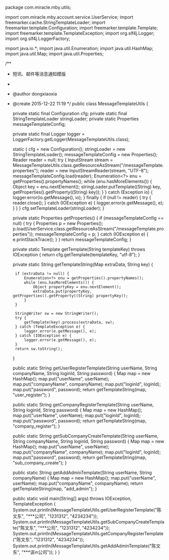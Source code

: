 package com.miracle.mby.utils;

import com.miracle.mby.account.service.UserService;
import freemarker.cache.StringTemplateLoader;
import freemarker.template.Configuration;
import freemarker.template.Template;
import freemarker.template.TemplateException;
import org.slf4j.Logger;
import org.slf4j.LoggerFactory;

import java.io.*;
import java.util.Enumeration;
import java.util.HashMap;
import java.util.Map;
import java.util.Properties;

/**
 * 短讯、邮件等消息通知模版
 *
 * @author dongxiaoxia
 * @create 2015-12-22 11:19
 */
public class MessageTemplateUtils {

    private static final Configuration cfg;
    private static final StringTemplateLoader stringLoader;
    private static Properties messageTemplateConfig;

    private static final Logger logger = LoggerFactory.getLogger(MessageTemplateUtils.class);

    static {
        cfg = new Configuration();
        stringLoader = new StringTemplateLoader();
        messageTemplateConfig = new Properties();
        Reader reader = null;
        try {
            InputStream stream = MessageTemplateUtils.class.getResourceAsStream("/messageTemplate.properties");
            reader = new InputStreamReader(stream, "UTF-8");
            messageTemplateConfig.load(reader);
            Enumeration<?> enu = getProperties().propertyNames();
            while (enu.hasMoreElements()) {
                Object key = enu.nextElement();
                stringLoader.putTemplate((String) key, getProperties().getProperty((String) key));
            }
        } catch (Exception io) {
            logger.error(io.getMessage(), io);
        } finally {
            if (null != reader) {
                try {
                    reader.close();
                } catch (IOException e) {
                    logger.error(e.getMessage(), e);
                }
            }
        }
        cfg.setTemplateLoader(stringLoader);
    }

    private static Properties getProperties() {
        if (messageTemplateConfig == null) {
            try {
                Properties p = new Properties();
                p.load(UserService.class.getResourceAsStream("/messageTemplate.properties"));
                messageTemplateConfig = p;
            } catch (IOException e) {
                e.printStackTrace();
            }
        }
        return messageTemplateConfig;
    }

    private static Template getTemplate(String templateKey) throws IOException {
        return cfg.getTemplate(templateKey, "utf-8");
    }

    private static String getTemplateString(Map extraData, String key) {

        if (extraData != null) {
            Enumeration<?> enu = getProperties().propertyNames();
            while (enu.hasMoreElements()) {
                Object propertyKey = enu.nextElement();
                extraData.put(propertyKey, getProperties().getProperty((String) propertyKey));
            }
        }

        StringWriter sw = new StringWriter();
        try {
            getTemplate(key).process(extraData, sw);
        } catch (TemplateException e) {
            logger.error(e.getMessage(), e);
        } catch (IOException e) {
            logger.error(e.getMessage(), e);
        }
        return sw.toString();
    }

    public static String getUserRegisterTemplate(String userName, String companyName, String loginId, String password) {
        Map map = new HashMap();
        map.put("userName", userName);
        map.put("companyName", companyName);
        map.put("loginId", loginId);
        map.put("password", password);
        return getTemplateString(map, "user_register");
    }

    public static String getCompanyRegisterTemplate(String userName, String loginId, String password) {
        Map map = new HashMap();
        map.put("userName", userName);
        map.put("loginId", loginId);
        map.put("password", password);
        return getTemplateString(map, "company_register");
    }

    public static String getSubCompanyCreateTemplate(String userName, String companyName, String loginId, String password) {
        Map map = new HashMap();
        map.put("userName", userName);
        map.put("companyName", companyName);
        map.put("loginId", loginId);
        map.put("password", password);
        return getTemplateString(map, "sub_company_create");
    }

    public static String getAddAdminTemplate(String userName, String companyName) {
        Map map = new HashMap();
        map.put("userName", userName);
        map.put("companyName", companyName);
        return getTemplateString(map, "add_admin");
    }

    public static void main(String[] args) throws IOException, TemplateException {
        System.out.println(MessageTemplateUtils.getUserRegisterTemplate("陈文东", "***公司", "1231312", "4234234"));
        System.out.println(MessageTemplateUtils.getSubCompanyCreateTemplate("陈文东", "***公司", "1231312", "4234234"));
        System.out.println(MessageTemplateUtils.getCompanyRegisterTemplate("陈文东", "1231312", "4234234"));
        System.out.println(MessageTemplateUtils.getAddAdminTemplate("陈文东", "***该in公司"));
    }
}
